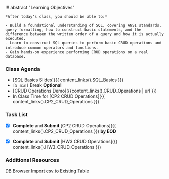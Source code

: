 !!! abstract "Learning Objectives"

    *After today's class, you should be able to:*
    
    - Build a foundational understanding of SQL, covering ANSI standards, query formatting, how to construct basic statements, and the difference between the written order of a query and how it is actually executed.
    - Learn to construct SQL queries to perform basic CRUD operations and introduce common operators and functions.
    - Gain hands-on experience performing CRUD operations on a real database.

### Class Agenda

- [SQL Basics Slides]({{ content_links().SQL_Basics }})
- `[5 min]` Break **Optional**
- [CRUD Operations Demo]({{content_links().CRUD_Operations | url }})
- In Class Time for [CP2 CRUD Operations]({{ content_links().CP2_CRUD_Operations }})
  
### Task List

- [x] **Complete** and **Submit** [CP2 CRUD Operations]({{ content_links().CP2_CRUD_Operations }}) **by EOD**
- [x] **Complete** and **Submit** [HW3 CRUD Operations]({{ content_links().HW3_CRUD_Operations }})

 
### Additional Resources

[DB Browser Import csv to Existing Table](https://a-gentle-introduction-to-sql.readthedocs.io/en/latest/appendix/importing-data.html)


